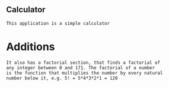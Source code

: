 ## Calculator

    This application is a simple calculator

# Additions

    It also has a factorial section, that finds a factorial of 
    any integer between 0 and 171. The factorial of a number 
    is the function that multiplies the number by every natural 
    number below it, e.g. 5! = 5*4*3*2*1 = 120